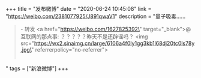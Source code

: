 +++
title = "发布微博"
date = "2020-06-24 10:45:08"
link = "https://weibo.com/2381077925/J891qwaV1"
description = "量子吸毒……<br><blockquote> - 转发 <a href=\"https://weibo.com/1627825392\" target=\"_blank\">@互联网的那点事</a>: ？？？？？昨天不是还辟谣吗？ <img src=\"https://wx2.sinaimg.cn/large/6106a4f0ly1gg3kb1l68dj20tc0ls78y.jpg\" referrerpolicy=\"no-referrer\"><br><br></blockquote>"
tags = ["新浪微博"]
+++
